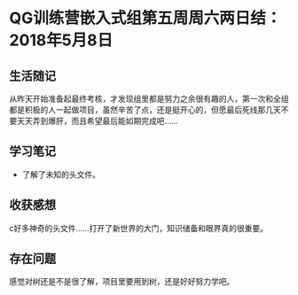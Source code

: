 # QG训练营嵌入式组第五周周六两日结：2018年5月8日

## 生活随记

从昨天开始准备起最终考核，才发现组里都是努力之余很有趣的人，第一次和全组都是积极的人一起做项目，虽然辛苦了点，还是挺开心的，但愿最后死线那几天不要天天弄到爆肝，而且希望最后能如期完成吧……

## 学习笔记

- 了解了未知的头文件。





## 收获感想

c好多神奇的头文件……打开了新世界的大门，知识储备和眼界真的很重要。

## 存在问题

感觉对树还是不是很了解，项目里要用到树，还是好好努力学吧。